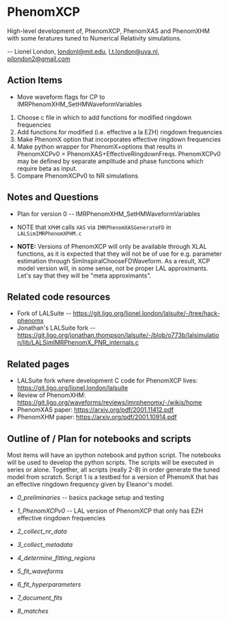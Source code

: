 # PhenomXCP
High-level development of, PhenomXCP, PhenomXAS and PhenomXHM with some feratures tuned to Numerical Relativity simulations. 

-- Lionel London, londonl@mit.edu, l.t.london@uva.nl, pilondon2@gmail.com

## Action Items

* Move waveform flags for CP to IMRPhenomXHM_SetHMWaveformVariables

1. Choose c file in which to add functions for modified ringdown frequencies 
2. Add functions for modified (i.e. effective a la EZH) ringdown frequencies 
3. Make PhenomX option that incorporates effective ringdown frequencies 
4. Make python wrapper for PhenomX+options that results in PhenomXCPv0 = PhenomXAS+EffectiveRingdownFreqs. PhenomXCPv0 may be defined by separate amplitude and phase functions which require beta as input.
5. Compare PhenomXCPv0 to NR simulations

## Notes and Questions

* Plan for version 0 -- IMRPhenomXHM_SetHMWaveformVariables

* NOTE that `XPHM` calls `XAS` via `IMRPhenomXASGenerateFD` in `LALSimIMRPhenomXPHM.c`

* **NOTE:** Versions of PhenomXCP will only be available through XLAL functions, as it is expected that they will not be of use for e.g. parameter estimation through SimInspiralChooseFDWaveform. As a result, XCP model version will, in some sense, not be proper LAL approximants. Let's say that they will be "meta approximants". 

## Related code resources 

* Fork of LALSuite -- https://git.ligo.org/lionel.london/lalsuite/-/tree/hack-phenomx
* Jonathan's LALSuite fork -- https://git.ligo.org/jonathan.thompson/lalsuite/-/blob/o773b/lalsimulation/lib/LALSimIMRPhenomX_PNR_internals.c

## Related pages

 * LALSuite fork where development C code for PhenomXCP lives: https://git.ligo.org/lionel.london/lalsuite
 * Review of PhenomXHM: https://git.ligo.org/waveforms/reviews/imrphenomx/-/wikis/home
 * PhenomXAS paper: https://arxiv.org/pdf/2001.11412.pdf
 * PhenomXHM paper: https://arxiv.org/pdf/2001.10914.pdf
 
 
 ## Outline of / Plan for notebooks and scripts
 
 Most items will have an ipython notebook and python script. The notebooks will be used to develop the python scripts. The scripts will be executed in series or alone. Together, all scripts (really 2-8) in order generate the tuned model from scratch. Script 1 is a testbed for a version of PhenomX that has an effective ringdown frequency given by Eleanor's model.
 
* *0_preliminaries* -- basics package setup and testing 
 
* *1_PhenomXCPv0* -- LAL version of PhenomXCP that only has EZH effective ringdown frequencies 

* *2_collect_nr_data*

* *3_collect_metadata*

* *4_determine_fitting_regions*

* *5_fit_waveforms*

* *6_fit_hyperparameters*

* *7_document_fits*

* *8_matches*
